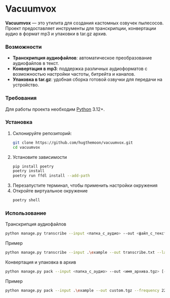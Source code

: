# Vacuumvox

**Vacuumvox** — это утилита для создания кастомных озвучек пылесосов. Проект предоставляет инструменты для транскрипции, конвертации аудио в формат mp3 и упаковки в tar.gz архив.

### Возможности
- **Транскрипция аудиофайлов**: автоматическое преобразование аудиофайлов в текст.
- **Конвертация в mp3**: поддержка различных аудиоформатов с возможностью настройки частоты, битрейта и каналов.
- **Упаковка в tar.gz**: удобная сборка готовой озвучки для передачи на устройство.

### Требования
Для работы проекта необходим [Python](https://www.python.org/downloads/) 3.12+.

### ️Установка
1. Склонируйте репозиторий:
   ```bash
   git clone https://github.com/hugthemoon/vacuumvox.git
   cd vacuumvox
   ```
2. Установите зависимости
   ```bash
   pip install poetry 
   poetry install
   poetry run ffdl install --add-path
   ```
3. Перезапустите терминал, чтобы применить настройки окружения
4. Откройте виртуальное окружение
   ```bash
   poetry shell
   ```
### Использование
Транскрипция аудиофайлов
   ```bash
  python manage.py transcribe --input <папка_с_аудио> --out <файл_с_текстом> [--lang <язык>]
   ```

Пример
   ```bash
   python manage.py transcribe --input .\example --out transcribe.txt --lang ru-RU
   ```
   
Конвертация и упаковка в архив
   ```bash
  python manage.py pack --input <папка_с_аудио> --out <имя_архива.tgz> [--codec <кодек>] [--frequency <частота>] [--bitrate <битрейт>] [--channels <каналы>]
   ```
Пример
   ```bash
   python manage.py pack --input .\example --out custom.tgz --frequency 22050 --bitrate 256k --channels 1
   ```

